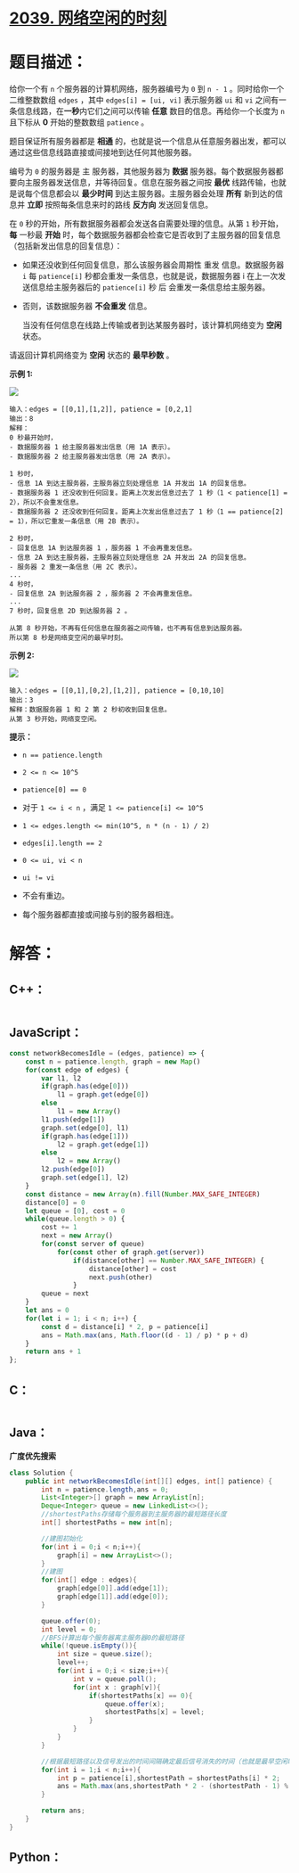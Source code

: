# [2039. 网络空闲的时刻](https://leetcode-cn.com/problems/the-time-when-the-network-becomes-idle/)

# 题目描述：

给你一个有 `n` 个服务器的计算机网络，服务器编号为 `0` 到 `n - 1` 。同时给你一个二维整数数组 `edges` ，其中 `edges[i] = [ui, vi]` 表示服务器 `ui` 和 `vi` 之间有一条信息线路，在**一秒**内它们之间可以传输 **任意** 数目的信息。再给你一个长度为 `n` 且下标从 **0** 开始的整数数组 `patience` 。

题目保证所有服务器都是 **相通** 的，也就是说一个信息从任意服务器出发，都可以通过这些信息线路直接或间接地到达任何其他服务器。

编号为 `0` 的服务器是 主 服务器，其他服务器为 **数据** 服务器。每个数据服务器都要向主服务器发送信息，并等待回复。信息在服务器之间按 **最优** 线路传输，也就是说每个信息都会以 **最少时间** 到达主服务器。主服务器会处理 **所有** 新到达的信息并 **立即** 按照每条信息来时的路线 **反方向** 发送回复信息。

在 `0` 秒的开始，所有数据服务器都会发送各自需要处理的信息。从第 `1` 秒开始，**每** 一秒最 **开始** 时，每个数据服务器都会检查它是否收到了主服务器的回复信息（包括新发出信息的回复信息）：

- 如果还没收到任何回复信息，那么该服务器会周期性 重发 信息。数据服务器 `i` 每 `patience[i]` 秒都会重发一条信息，也就是说，数据服务器 i 在上一次发送信息给主服务器后的 `patience[i]` 秒 后 会重发一条信息给主服务器。

- 否则，该数据服务器 **不会重发** 信息。

  当没有任何信息在线路上传输或者到达某服务器时，该计算机网络变为 **空闲** 状态。

请返回计算机网络变为 **空闲** 状态的 **最早秒数** 。



**示例 1:**

![](https://assets.leetcode.com/uploads/2021/09/22/quiet-place-example1.png)

```
输入：edges = [[0,1],[1,2]], patience = [0,2,1]
输出：8
解释：
0 秒最开始时，
- 数据服务器 1 给主服务器发出信息（用 1A 表示）。
- 数据服务器 2 给主服务器发出信息（用 2A 表示）。

1 秒时，
- 信息 1A 到达主服务器，主服务器立刻处理信息 1A 并发出 1A 的回复信息。
- 数据服务器 1 还没收到任何回复。距离上次发出信息过去了 1 秒（1 < patience[1] = 2），所以不会重发信息。
- 数据服务器 2 还没收到任何回复。距离上次发出信息过去了 1 秒（1 == patience[2] = 1），所以它重发一条信息（用 2B 表示）。

2 秒时，
- 回复信息 1A 到达服务器 1 ，服务器 1 不会再重发信息。
- 信息 2A 到达主服务器，主服务器立刻处理信息 2A 并发出 2A 的回复信息。
- 服务器 2 重发一条信息（用 2C 表示）。
...
4 秒时，
- 回复信息 2A 到达服务器 2 ，服务器 2 不会再重发信息。
...
7 秒时，回复信息 2D 到达服务器 2 。

从第 8 秒开始，不再有任何信息在服务器之间传输，也不再有信息到达服务器。
所以第 8 秒是网络变空闲的最早时刻。
```

**示例 2:**

![](https://assets.leetcode.com/uploads/2021/09/04/network_a_quiet_place_2.png)

```
输入：edges = [[0,1],[0,2],[1,2]], patience = [0,10,10]
输出：3
解释：数据服务器 1 和 2 第 2 秒初收到回复信息。
从第 3 秒开始，网络变空闲。
```



**提示：**

- `n == patience.length`

- `2 <= n <= 10^5`

- `patience[0] == 0`

- 对于 `1 <= i < n` ，满足 `1 <= patience[i] <= 10^5`

- `1 <= edges.length <= min(10^5, n * (n - 1) / 2)`

- `edges[i].length == 2`

- `0 <= ui, vi < n`

- `ui != vi`

- 不会有重边。

- 每个服务器都直接或间接与别的服务器相连。

  



# 解答：

## C++：

```cpp

```

## JavaScript：

```JavaScript
const networkBecomesIdle = (edges, patience) => {
    const n = patience.length, graph = new Map()
    for(const edge of edges) {
        var l1, l2
        if(graph.has(edge[0]))
            l1 = graph.get(edge[0])
        else
            l1 = new Array()
        l1.push(edge[1])
        graph.set(edge[0], l1)
        if(graph.has(edge[1]))
            l2 = graph.get(edge[1])
        else
            l2 = new Array()
        l2.push(edge[0])
        graph.set(edge[1], l2)
    }
    const distance = new Array(n).fill(Number.MAX_SAFE_INTEGER)
    distance[0] = 0
    let queue = [0], cost = 0
    while(queue.length > 0) {
        cost += 1
        next = new Array()
        for(const server of queue)
            for(const other of graph.get(server))
                if(distance[other] == Number.MAX_SAFE_INTEGER) {
                    distance[other] = cost
                    next.push(other)
                }
        queue = next
    }
    let ans = 0
    for(let i = 1; i < n; i++) {
        const d = distance[i] * 2, p = patience[i]
        ans = Math.max(ans, Math.floor((d - 1) / p) * p + d)
    }
    return ans + 1
};
```

## C：

```c

```

## Java：

**广度优先搜索**

```java
class Solution {
    public int networkBecomesIdle(int[][] edges, int[] patience) {
        int n = patience.length,ans = 0;
        List<Integer>[] graph = new ArrayList[n];
        Deque<Integer> queue = new LinkedList<>();
        //shortestPaths存储每个服务器到主服务器的最短路径长度
        int[] shortestPaths = new int[n];

        //建图初始化
        for(int i = 0;i < n;i++){
            graph[i] = new ArrayList<>();
        }
        //建图
        for(int[] edge : edges){
            graph[edge[0]].add(edge[1]);
            graph[edge[1]].add(edge[0]);
        }

        queue.offer(0);
        int level = 0;
        //BFS计算出每个服务器离主服务器0的最短路径
        while(!queue.isEmpty()){
            int size = queue.size();
            level++;
            for(int i = 0;i < size;i++){
                int v = queue.poll();
                for(int x : graph[v]){
                    if(shortestPaths[x] == 0){
                        queue.offer(x);
                        shortestPaths[x] = level;
                    }
                }
            }
        }

        //根据最短路径以及信号发出的时间间隔确定最后信号消失的时间（也就是最早空闲时间）
        for(int i = 1;i < n;i++){
            int p = patience[i],shortestPath = shortestPaths[i] * 2;
            ans = Math.max(ans,shortestPath * 2 - (shortestPath - 1) % p);
        }

        return ans;
    }
}
```

## Python：

```python

```

